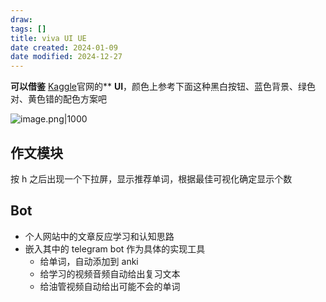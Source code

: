 ```yaml
---
draw:
tags: []
title: viva UI UE
date created: 2024-01-09
date modified: 2024-12-27
---
```

**可以借鉴** [Kaggle](Kaggle.md)官网的** **UI**，颜色上参考下面这种黑白按钮、蓝色背景、绿色对、黄色错的配色方案吧

![image.png|1000](https://imagehosting4picgo.oss-cn-beijing.aliyuncs.com/imagehosting/fix-dir%2Fpicgo%2Fpicgo-clipboard-images%2F2024%2F11%2F24%2F02-33-06-665a4084a0e1ae7f8af39c1063569718-202411240233006-cc9f93.png)

## 作文模块

按 h 之后出现一个下拉屏，显示推荐单词，根据最佳可视化确定显示个数

## Bot

- 个人网站中的文章反应学习和认知思路
- 嵌入其中的 telegram bot 作为具体的实现工具
	- 给单词，自动添加到 anki
	- 给学习的视频音频自动给出复习文本
	- 给油管视频自动给出可能不会的单词
